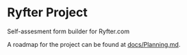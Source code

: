 # Ryfter Project

Self-assesment form builder for Ryfter.com

A roadmap for the project can be found at [docs/Planning.md](docs/Planning.md).
